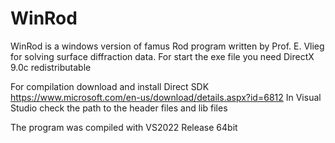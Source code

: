 # WinRod
WinRod is a windows version of famus Rod program written by Prof. E. Vlieg for solving surface diffraction data.
For start the exe file you need DirectX 9.0c redistributable

For compilation download and install Direct SDK   https://www.microsoft.com/en-us/download/details.aspx?id=6812
In Visual Studio check the path to the header files and lib files



The program was compiled with VS2022 Release 64bit
